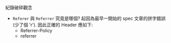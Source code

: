 紀錄破碎觀念

- `Referer` 與 `Referrer` 究竟是哪個? 起因為最早一開始的 spec 文章的拼字錯誤 (少了個 'r'). 因此正確的 Header 應如下:
    - Referrer-Policy
    - referrer
